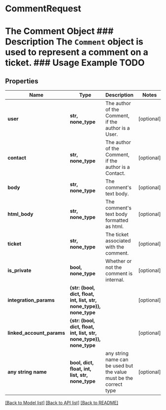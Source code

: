 # CommentRequest

# The Comment Object ### Description The `Comment` object is used to represent a comment on a ticket. ### Usage Example TODO

## Properties

| Name                      | Type                                                                 | Description                                                        | Notes      |
| ------------------------- | -------------------------------------------------------------------- | ------------------------------------------------------------------ | ---------- |
| **user**                  | **str, none_type**                                                   | The author of the Comment, if the author is a User.                | [optional] |
| **contact**               | **str, none_type**                                                   | The author of the Comment, if the author is a Contact.             | [optional] |
| **body**                  | **str, none_type**                                                   | The comment&#39;s text body.                                       | [optional] |
| **html_body**             | **str, none_type**                                                   | The comment&#39;s text body formatted as html.                     | [optional] |
| **ticket**                | **str, none_type**                                                   | The ticket associated with the comment.                            | [optional] |
| **is_private**            | **bool, none_type**                                                  | Whether or not the comment is internal.                            | [optional] |
| **integration_params**    | **{str: (bool, dict, float, int, list, str, none_type)}, none_type** |                                                                    | [optional] |
| **linked_account_params** | **{str: (bool, dict, float, int, list, str, none_type)}, none_type** |                                                                    | [optional] |
| **any string name**       | **bool, dict, float, int, list, str, none_type**                     | any string name can be used but the value must be the correct type | [optional] |

[[Back to Model list]](../README.md#documentation-for-models) [[Back to API list]](../README.md#documentation-for-api-endpoints) [[Back to README]](../README.md)
